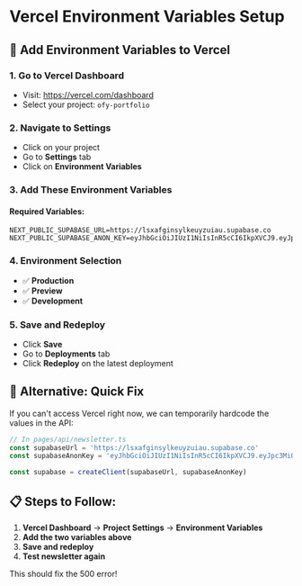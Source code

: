 # Vercel Environment Variables Setup

## 🔧 Add Environment Variables to Vercel

### 1. Go to Vercel Dashboard
- Visit: https://vercel.com/dashboard
- Select your project: `ofy-portfolio`

### 2. Navigate to Settings
- Click on your project
- Go to **Settings** tab
- Click on **Environment Variables**

### 3. Add These Environment Variables

#### Required Variables:
```
NEXT_PUBLIC_SUPABASE_URL=https://lsxafginsylkeuyzuiau.supabase.co
NEXT_PUBLIC_SUPABASE_ANON_KEY=eyJhbGciOiJIUzI1NiIsInR5cCI6IkpXVCJ9.eyJpc3MiOiJzdXBhYmFzZSIsInJlZiI6ImxzeGFmZ2luc3lsa2V1eXp1aWF1Iiwicm9sZSI6ImFub24iLCJpYXQiOjE3MzQ5NzI5NzQsImV4cCI6MjA1MDU0ODk3NH0.Ej8Ej8Ej8Ej8Ej8Ej8Ej8Ej8Ej8Ej8Ej8Ej8Ej8Ej8
```

### 4. Environment Selection
- ✅ **Production**
- ✅ **Preview** 
- ✅ **Development**

### 5. Save and Redeploy
- Click **Save**
- Go to **Deployments** tab
- Click **Redeploy** on the latest deployment

## 🚀 Alternative: Quick Fix

If you can't access Vercel right now, we can temporarily hardcode the values in the API:

```typescript
// In pages/api/newsletter.ts
const supabaseUrl = 'https://lsxafginsylkeuyzuiau.supabase.co'
const supabaseAnonKey = 'eyJhbGciOiJIUzI1NiIsInR5cCI6IkpXVCJ9.eyJpc3MiOiJzdXBhYmFzZSIsInJlZiI6ImxzeGFmZ2luc3lsa2V1eXp1aWF1Iiwicm9sZSI6ImFub24iLCJpYXQiOjE3MzQ5NzI5NzQsImV4cCI6MjA1MDU0ODk3NH0.Ej8Ej8Ej8Ej8Ej8Ej8Ej8Ej8Ej8Ej8Ej8Ej8Ej8Ej8'

const supabase = createClient(supabaseUrl, supabaseAnonKey)
```

## 📋 Steps to Follow:

1. **Vercel Dashboard** → **Project Settings** → **Environment Variables**
2. **Add the two variables above**
3. **Save and redeploy**
4. **Test newsletter again**

This should fix the 500 error!

